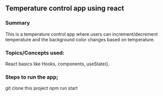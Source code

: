 ## Temperature control app using react
### Summary
  This is a temperature control app where users can increment/decrement temperature and the background color changes based on temperature.

### Topics/Concepts used:
React basics like Hooks, components, useState().

### Steps to run the app;
  git clone this project
  npm run start



